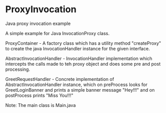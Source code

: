 # ProxyInvocation
Java proxy invocation example

A simple example for Java InvocationProxy class.

ProxyContainer - A factory class which has a utility method "createProxy" to create the java InvocationHandler instance for the given interface.

AbstractInvocationHandler - InvocationHandler implementation which intercepts the calls made to teh proxy object and does some pre and post processing.

GreetRequestHandler - Concrete implementation of AbstractInvocationHandler instance, which on preProcess looks for GreetLoginBanner and prints a simple banner message "Hey!!!" and on postProcess prints "Miss You!!!"


Note: The main class is Main.java

